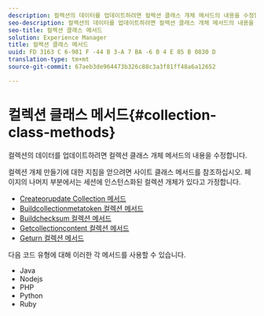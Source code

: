 ```yaml
---
description: 컬렉션의 데이터를 업데이트하려면 컬렉션 클래스 개체 메서드의 내용을 수정합니다.
seo-description: 컬렉션의 데이터를 업데이트하려면 컬렉션 클래스 개체 메서드의 내용을 수정합니다.
seo-title: 컬렉션 클래스 메서드
solution: Experience Manager
title: 컬렉션 클래스 메서드
uuid: FD 3163 C 6-981 F -44 B 3-A 7 BA -6 B 4 E 85 B 0830 D
translation-type: tm+mt
source-git-commit: 67aeb3de964473b326c88c3a3f81ff48a6a12652

---
```



# 컬렉션 클래스 메서드{#collection-class-methods}

컬렉션의 데이터를 업데이트하려면 컬렉션 클래스 개체 메서드의 내용을 수정합니다.

컬렉션 개체 만들기에 대한 지침을 얻으려면 사이트 클래스 메서드를 참조하십시오. 페이지의 나머지 부분에서는 세션에 인스턴스화된 컬렉션 개체가 있다고 가정합니다.

* [Createorupdate Collection 메서드](#r_createorupdate_collection_method)
* [Buildcollectionmetatoken 컬렉션 메서드](#r_buildcollectionmetatoken_collection_method)
* [Buildchecksum 컬렉션 메서드](#r_buildchecksum_collection_method)
* [Getcollectioncontent 컬렉션 메서드](#t_getcollectioncontent_collection_method)
* [Geturn 컬렉션 메서드](#r_geturn_collection_method)

다음 코드 유형에 대해 이러한 각 메서드를 사용할 수 있습니다.

* Java
* Nodejs
* PHP
* Python
* Ruby

